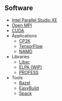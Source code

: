##  Software

* [Intel Parallel Studio XE](intel_compilers.md)
* [Open MPI](openmpi.md)
* [CUDA](CUDA)
* Applications
    * [CP2K](cp2k.md)
    * [TensorFlow](tensorFlow)
    * [NAMD](namd.md)
* Libraries
    * [Libxc](libxc.md)
    * [ELPA (WIP)](elpa.md)
    * [PROFESS](profess.md)
* Tools
    * [Bazel](bazel.md)
    * [EasyBuild](easybuild.md)
    * [Spack](spack.md)
